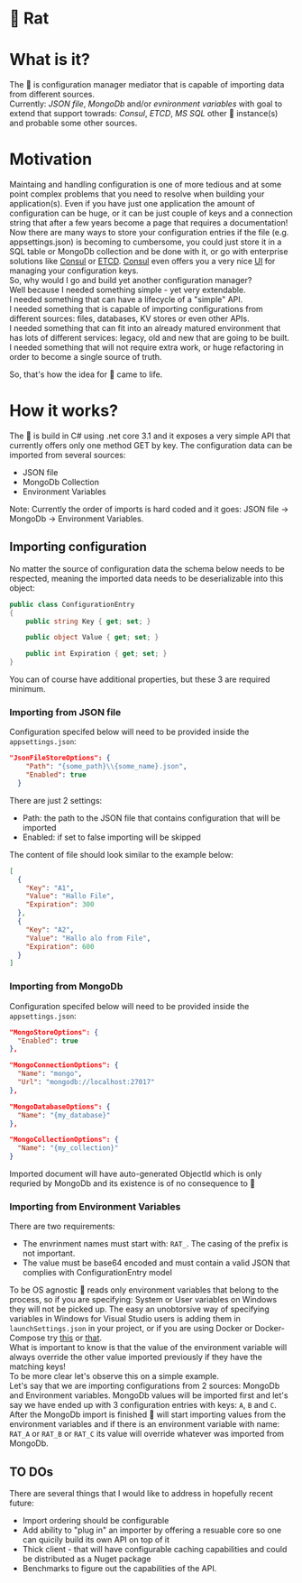 # :rat: Rat

# What is it?
The :rat: is configuration manager mediator that is capable of importing data from different sources.  
Currently: _JSON file_, _MongoDb_ and/or _evnironment variables_ with goal to extend that support towrads: _Consul_, _ETCD_, _MS SQL_ other :rat: instance(s) and probable some other sources.

# Motivation
Maintaing and handling configuration is one of more tedious and at some point complex problems that you need to resolve when building your application(s). Even if you have just one application the amount of configuration can be huge, or it can be just couple of keys and a connection string that after a few years become a page that requires a documentation!  
Now there are many ways to store your configuration entries if the file (e.g. appsettings.json) is becoming to cumbersome, you could just store it in a SQL table or MongoDb collection and be done with it, or go with enterprise solutions like [Consul](https://www.consul.io/docs/agent/kv.html) or [ETCD](https://etcd.io/). [Consul](https://www.consul.io/docs/agent/kv.html) even offers you a very nice [UI](https://learn.hashicorp.com/consul/getting-started/ui) for managing your configuration keys.  
So, why would I go and build yet another configuration manager?  
Well because I needed something simple - yet very extendable.  
I needed something that can have a lifecycle of a "simple" API.  
I needed something that is capable of importing configurations from different sources: files, databases, KV stores or even other APIs.  
I needed something that can fit into an already matured environment that has lots of different services: legacy, old and new that are going to be built.  
I needed something that will not require extra work, or huge refactoring in order to become a single source of truth.  

So, that's how the idea for :rat: came to life. 

# How it works?

The :rat: is build in C# using .net core 3.1 and it exposes a very simple API that currently offers only one method GET by key.
The configuration data can be imported from several sources:
* JSON file
* MongoDb Collection
* Environment Variables

Note:
Currently the order of imports is hard coded and it goes: JSON file -> MongoDb -> Environment Variables. 

## Importing configuration
No matter the source of configuration data the schema below needs to be respected, meaning the imported data needs to be deserializable into this object:
```c#
public class ConfigurationEntry
{
    public string Key { get; set; }

    public object Value { get; set; }

    public int Expiration { get; set; }
}
```
You can of course have additional properties, but these 3 are required minimum.

### Importing from JSON file
Configuration specifed below will need to be provided inside the `appsettings.json`:
```json
"JsonFileStoreOptions": {
    "Path": "{some_path}\\{some_name}.json",
    "Enabled": true
  }
```
There are just 2 settings:
* Path: the path to the JSON file that contains configuration that will be imported
* Enabled: if set to false importing will be skipped

The content of file should look similar to the example below:
```json
[
  {
    "Key": "A1",
    "Value": "Hallo File",
    "Expiration": 300
  },
  {
    "Key": "A2",
    "Value": "Hallo alo from File",
    "Expiration": 600
  }
]
```

### Importing from MongoDb
Configuration specifed below will need to be provided inside the `appsettings.json`:
```json
"MongoStoreOptions": {
  "Enabled": true
},

"MongoConnectionOptions": {
  "Name": "mongo",
  "Url": "mongodb://localhost:27017"
},

"MongoDatabaseOptions": {
  "Name": "{my_database}"
},

"MongoCollectionOptions": {
  "Name": "{my_collection}"
}
```
Imported document will have auto-generated ObjectId which is only requried by MongoDb and its existence is of no consequence to :rat: 

### Importing from Environment Variables
There are two requirements:
* The envrinment names must start with: `RAT_`. The casing of the prefix is not important. 
* The value must be base64 encoded and must contain a valid JSON that complies with ConfigurationEntry model

To be OS agnostic :rat: reads only environment variables that belong to the process, so if you are specifying: System or User variables on Windows they will not be picked up. The easy an unobtorsive way of specifying variables in Windows for Visual Studio users is adding them in `launchSettings.json` in your project, or if you are using Docker or Docker-Compose try [this](https://docs.docker.com/engine/reference/commandline/run/#set-environment-variables--e---env---env-file) or [that](https://docs.docker.com/compose/environment-variables/).  
What is important to know is that the value of the environment variable will always override the other value imported previously if they have the matching keys!  
To be more clear let's observe this on a simple example.  
Let's say that we are importing configurations from 2 sources: MongoDb and Environment variables. MongoDb values will be imported first and let's say we have ended up with 3 configuration entries with keys: `A`, `B` and `C`. After the MongoDb import is finished :rat: will start importing values from the environment variables and if there is an environment variable with name: `RAT_A` or `RAT_B` or `RAT_C` its value will override whatever was imported from MongoDb.  

## TO DOs
There are several things that I would like to address in hopefully recent future:
* Import ordering should be configurable
* Add ability to "plug in" an importer by offering a resuable core so one can quicily build its own API on top of it
* Thick client - that will have configurable caching capabilities and could be distributed as a Nuget package
* Benchmarks to figure out the capabilities of the API.
